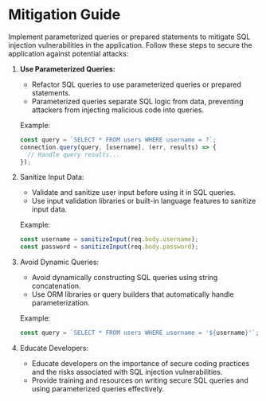 # Mitigation Guide

Implement parameterized queries or prepared statements to mitigate SQL injection vulnerabilities in the application. Follow these steps to secure the application against potential attacks:

1. **Use Parameterized Queries:**
   - Refactor SQL queries to use parameterized queries or prepared statements.
   - Parameterized queries separate SQL logic from data, preventing attackers from injecting malicious code into queries.
   
   Example:
   ```javascript
   const query = `SELECT * FROM users WHERE username = ?`;
   connection.query(query, [username], (err, results) => {
     // Handle query results...
   });
   ```

2. Sanitize Input Data:
   - Validate and sanitize user input before using it in SQL queries.
   - Use input validation libraries or built-in language features to sanitize input data.

   Example:
   ```javascript
   const username = sanitizeInput(req.body.username);
   const password = sanitizeInput(req.body.password);
   ```
3. Avoid Dynamic Queries:
   - Avoid dynamically constructing SQL queries using string concatenation.
   - Use ORM libraries or query builders that automatically handle parameterization.

   Example:
   ```javascript
   const query = `SELECT * FROM users WHERE username = '${username}'`; // Vulnerable
   ```
4. Educate Developers:
   - Educate developers on the importance of secure coding practices and the risks associated with SQL injection vulnerabilities.
   - Provide training and resources on writing secure SQL queries and using parameterized queries effectively.
 
